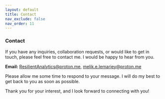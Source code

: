 ```yaml
---
layout: default
title: Contact
nav_exclude: false
nav_order: 11
---
```


### Contact

If you have any inquiries, collaboration requests, or would like to get in touch, please feel free to contact me. I would be happy to hear from you.

**Email:** ResilientAnalytics@proton.me, melik.e.lemariey@proton.me

Please allow me some time to respond to your message. I will do my best to get back to you as soon as possible.

Thank you for your interest, and I look forward to connecting with you!

